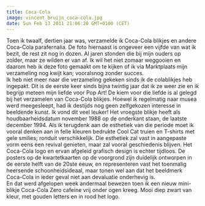 ```yaml
---
title: Coca-Cola
image: vincent_bruijn_coca-cola.jpg
date: Sun Feb 13 2011 21:06:20 GMT+0100 (CET)
---
```


Toen ik twaalf, dertien jaar was, verzamelde ik Coca-Cola blikjes en andere Coca-Cola parafernalia. De foto hiernaast is ongeveer een vijfde van wat ik bezit, de rest zit nog in dozen. Al jaren stonden die bij mijn ouders op zolder, maar ze wilden er van af. Ik wil het niet zomaar weggooien en daarom heb ik deze foto gemaakt om te kijken of ik via Marktplaats mijn verzameling nog kwijt kan; vooralsnog zonder succes.<br />
Ik heb niet meer naar die verzameling gekeken sinds ik de colablikjes heb ingepakt. Dit is de eerste keer sinds bijna twintig jaar dat ik ze weer zie en ik begrijp meteen mijn liefde voor Pop Art! De kiem voor die liefde is al gelegd bij het verzamelen van Coca-Cola blikjes. Hoewel ik regelmatig naar musea werd meegesleept, had ik destijds nog geen zelfgekozen interesse in beeldende kunst. Ik vond dit veel leuker! Het vroegste blikje heeft als houdbaarheidsdatum november 1988 op de onderkant staan, de laatste december 1994. Als ik terugdenk aan de esthetiek van die periode moet ik vooral denken aan in felle kleuren bedrukte Cool Cat truien en T-shirts met gele smilies; ronduit verschikkelijk. Die esthetiek zal vast in aangepaste vorm eens een revival genieten, maar zal vooral geschiedenis blijven. Het Coca-Cola logo en ervan afgeleid grafisch design is echter tijdloos. De posters op de kwartetkaarten op de voorgrond zijn duidelijk ontworpen in de eerste helft van de 20ste eeuw, en representeren vast het toenmalig heersende schoonheidsideaal, maar tonen wel aan dat het beeldmerk Coca-Cola in ieder geval niet aan devaluatie onderhevig is.<br />
En dat werd afgelopen week andermaal bewezen toen ik een nieuw mini-blikje Coca-Cola Zero cafeine vrij onder ogen kreeg. Mooi diep zwart van kleur, met gouden letters en in rood het logo.
